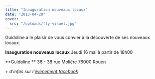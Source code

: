 ```yaml
---
title: "Inauguration nouveaux locaux"
date: "2013-04-20"
cover:
  src: "/uploads/fly-visuel.jpg"
---
```


Guidoline a le plaisir de vous convier à la découverte de ses nouveaux locaux.

**Inauguration nouveaux locaux** Jeudi 16 mai à partir de 18h00

**Guidoline ** 36 - 38 rue Molière 76000 Rouen

_\+ d'infos sur l'[évènement facebook](http://www.facebook.com/events/176795152475000/)_
